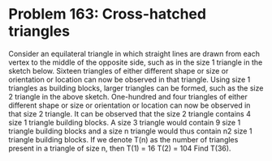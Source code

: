 # Problem 163: Cross-hatched triangles
Consider an equilateral triangle in which straight lines are drawn from
each vertex to the middle of the opposite side, such as in the size 1
triangle in the sketch below. Sixteen triangles of either different
shape or size or orientation or location can now be observed in that
triangle. Using size 1 triangles as building blocks, larger triangles
can be formed, such as the size 2 triangle in the above sketch.
One-hundred and four triangles of either different shape or size or
orientation or location can now be observed in that size 2 triangle. It
can be observed that the size 2 triangle contains 4 size 1 triangle
building blocks. A size 3 triangle would contain 9 size 1 triangle
building blocks and a size n triangle would thus contain n2 size 1
triangle building blocks. If we denote T(n) as the number of triangles
present in a triangle of size n, then T(1) = 16 T(2) = 104 Find T(36).

